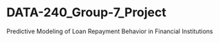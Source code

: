 # DATA-240_Group-7_Project
Predictive Modeling of Loan Repayment Behavior in Financial Institutions
